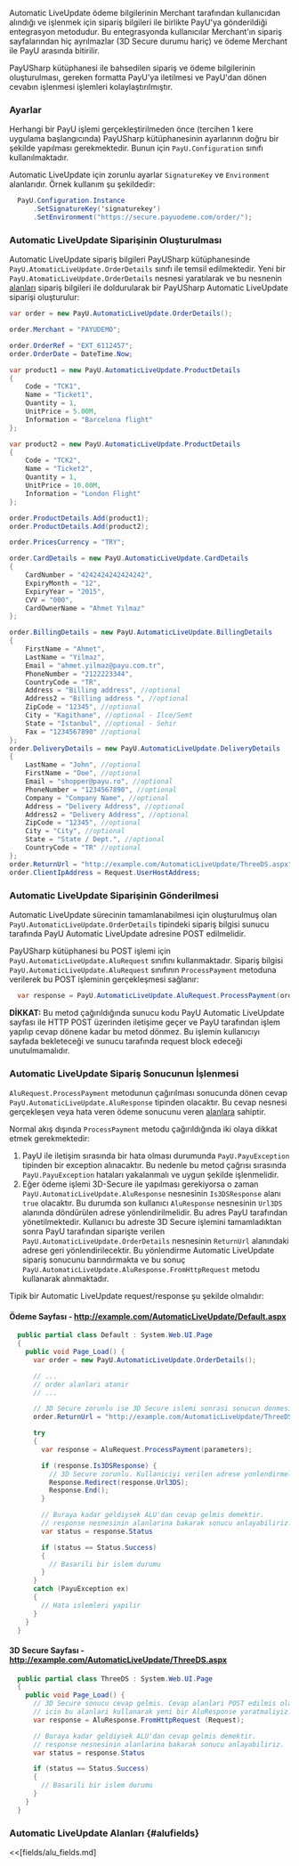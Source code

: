 Automatic LiveUpdate ödeme bilgilerinin Merchant tarafından kullanıcıdan alındığı ve işlenmek için sipariş bilgileri ile birlikte PayU'ya gönderildiği entegrasyon metodudur. Bu entegrasyonda kullanıcılar Merchant'ın sipariş sayfalarından hiç ayrılmazlar (3D Secure durumu hariç) ve ödeme Merchant ile PayU arasında bitirilir.

PayUSharp kütüphanesi ile bahsedilen sipariş ve ödeme bilgilerinin oluşturulması, gereken formatta PayU'ya iletilmesi ve PayU'dan dönen cevabın işlenmesi işlemleri kolaylaştırılmıştır.

### Ayarlar

Herhangi bir PayU işlemi gerçekleştirilmeden önce (tercihen 1 kere uygulama başlangıcında) PayUSharp kütüphanesinin ayarlarının doğru bir şekilde yapılması gerekmektedir. Bunun için `PayU.Configuration` sınıfı kullanılmaktadır.

Automatic LiveUpdate için zorunlu ayarlar `SignatureKey` ve `Environment` alanlarıdır. Örnek kullanım şu şekildedir:

```cs
  PayU.Configuration.Instance
      .SetSignatureKey('signaturekey')
      .SetEnvironment("https://secure.payuodeme.com/order/");
```

### Automatic LiveUpdate Siparişinin Oluşturulması

Automatic LiveUpdate sipariş bilgileri PayUSharp kütüphanesinde `PayU.AtomaticLiveUpdate.OrderDetails` sınıfı ile temsil edilmektedir. Yeni bir `PayU.AtomaticLiveUpdate.OrderDetails` nesnesi yaratılarak ve bu nesnenin [alanları](#alufields) sipariş bilgileri ile doldurularak bir PayUSharp Automatic LiveUpdate siparişi oluşturulur:

```cs
var order = new PayU.AutomaticLiveUpdate.OrderDetails();

order.Merchant = "PAYUDEMO";

order.OrderRef = "EXT_6112457";
order.OrderDate = DateTime.Now;

var product1 = new PayU.AutomaticLiveUpdate.ProductDetails
{
    Code = "TCK1",
    Name = "Ticket1",
    Quantity = 1,
    UnitPrice = 5.00M,
    Information = "Barcelona flight"
};

var product2 = new PayU.AutomaticLiveUpdate.ProductDetails
{
    Code = "TCK2",
    Name = "Ticket2",
    Quantity = 1,
    UnitPrice = 10.00M,
    Information = "London Flight"
};

order.ProductDetails.Add(product1);
order.ProductDetails.Add(product2);

order.PricesCurrency = "TRY";

order.CardDetails = new PayU.AutomaticLiveUpdate.CardDetails
{
    CardNumber = "4242424242424242",
    ExpiryMonth = "12",
    ExpiryYear = "2015",
    CVV = "000",
    CardOwnerName = "Ahmet Yılmaz"
};

order.BillingDetails = new PayU.AutomaticLiveUpdate.BillingDetails
{
    FirstName = "Ahmet",
    LastName = "Yilmaz",
    Email = "ahmet.yilmaz@payu.com.tr",
    PhoneNumber = "2122223344",
    CountryCode = "TR",
    Address = "Billing address", //optional
    Address2 = "Billing address ", //optional
    ZipCode = "12345", //optional
    City = "Kagithane", //optional - Ilce/Semt
    State = "Istanbul", //optional - Sehir
    Fax = "1234567890" //optional
};
order.DeliveryDetails = new PayU.AutomaticLiveUpdate.DeliveryDetails
{
    LastName = "John", //optional
    FirstName = "Doe", //optional
    Email = "shopper@payu.ro", //optional
    PhoneNumber = "1234567890", //optional
    Company = "Company Name", //optional
    Address = "Delivery Address", //optional
    Address2 = "Delivery Address", //optional
    ZipCode = "12345", //optional
    City = "City", //optional
    State = "State / Dept.", //optional
    CountryCode = "TR" //optional
};
order.ReturnUrl = "http://example.com/AutomaticLiveUpdate/ThreeDS.aspx";
order.ClientIpAddress = Request.UserHostAddress;
```

### Automatic LiveUpdate Siparişinin Gönderilmesi

Automatic LiveUpdate sürecinin tamamlanabilmesi için oluşturulmuş olan `PayU.AutomaticLiveUpdate.OrderDetails` tipindeki sipariş bilgisi sunucu tarafında PayU Automatic LiveUpdate adresine POST edilmelidir.

PayUSharp kütüphanesi bu POST işlemi için `PayU.AutomaticLiveUpdate.AluRequest` sınıfını kullanmaktadır. Sipariş bilgisi `PayU.AutomaticLiveUpdate.AluRequest` sınıfının `ProcessPayment` metoduna verilerek bu POST işleminin gerçekleşmesi sağlanır:

```cs
  var response = PayU.AutomaticLiveUpdate.AluRequest.ProcessPayment(order);
```

**DİKKAT:** Bu metod çağırıldığında sunucu kodu PayU Automatic LiveUpdate sayfası ile HTTP POST üzerinden iletişime geçer ve PayU tarafından işlem yapılıp cevap dönene kadar bu metod dönmez. Bu işlemin kullanıcıyı sayfada bekleteceği ve sunucu tarafında request block edeceği unutulmamalıdır.

### Automatic LiveUpdate Sipariş Sonucunun İşlenmesi

`AluRequest.ProcessPayment` metodunun çağırılması sonucunda dönen cevap `PayU.AutomaticLiveUpdate.AluResponse` tipinden olacaktır. Bu cevap nesnesi gerçekleşen veya hata veren ödeme sonucunu veren [alanlara](#alufields) sahiptir.

Normal akış dışında `ProcessPayment` metodu çağırıldığında iki olaya dikkat etmek gerekmektedir:

1. PayU ile iletişim sırasında bir hata olması durumunda `PayU.PayuException` tipinden bir exception alınacaktır. Bu nedenle bu metod çağrısı sırasında `PayU.PayuException` hataları yakalanmalı ve uygun şekilde işlenmelidir.
2. Eğer ödeme işlemi 3D-Secure ile yapılması gerekiyorsa o zaman `PayU.AutomaticLiveUpdate.AluResponse` nesnesinin `Is3DSResponse` alanı `true` olacaktır. Bu durumda son kullanıcı `AluResponse` nesnesinin `Url3DS` alanında döndürülen adrese yönlendirilmelidir. Bu adres PayU tarafından yönetilmektedir. Kullanıcı bu adreste 3D Secure işlemini tamamladıktan sonra PayU tarafından siparişte verilen `PayU.AutomaticLiveUpdate.OrderDetails` nesnesinin `ReturnUrl` alanındaki adrese geri yönlendirilecektir. Bu yönlendirme Automatic LiveUpdate sipariş sonucunu barındırmakta ve bu sonuç `PayU.AutomaticLiveUpdate.AluResponse.FromHttpRequest` metodu kullanarak alınmaktadır.

Tipik bir Automatic LiveUpdate request/response şu şekilde olmalıdır:

#### Ödeme Sayfası - http://example.com/AutomaticLiveUpdate/Default.aspx

```cs
  public partial class Default : System.Web.UI.Page
  {
    public void Page_Load() {
      var order = new PayU.AutomaticLiveUpdate.OrderDetails();

      // ...
      // order alanlari atanir
      // ...

      // 3D Secure zorunlu ise 3D Secure islemi sonrasi sonucun donmesini istedigimiz adres
      order.ReturnUrl = "http://example.com/AutomaticLiveUpdate/ThreeDS.aspx";

      try
      {
        var response = AluRequest.ProcessPayment(parameters);

        if (response.Is3DSResponse) {
          // 3D Secure zorunlu. Kullaniciyi verilen adrese yonlendirmeliyiz.
          Response.Redirect(response.Url3DS);
          Response.End();
        }

        // Buraya kadar geldiysek ALU'dan cevap gelmis demektir.
        // response nesnesinin alanlarina bakarak sonucu anlayabiliriz.
        var status = response.Status

        if (status == Status.Success)
        {
          // Basarili bir islem durumu
        }
      }
      catch (PayuException ex)
      {
        // Hata islemleri yapilir
      }
    }
  }
```

#### 3D Secure Sayfası - http://example.com/AutomaticLiveUpdate/ThreeDS.aspx

```cs
  public partial class ThreeDS : System.Web.UI.Page
  {
    public void Page_Load() {
      // 3D Secure sonucu cevap gelmis. Cevap alanlari POST edilmis olarak gelecegi
      // icin bu alanlari kullanarak yeni bir AluResponse yaratmaliyiz.
      var response = AluResponse.FromHttpRequest (Request);

      // Buraya kadar geldiysek ALU'dan cevap gelmis demektir.
      // response nesnesinin alanlarina bakarak sonucu anlayabiliriz.
      var status = response.Status

      if (status == Status.Success)
      {
        // Basarili bir islem durumu
      }
    }
  }
```

### Automatic LiveUpdate Alanları {#alufields}

<<[fields/alu_fields.md]

